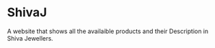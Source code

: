# ShivaJ
A website that shows all the availaible products and their Description in Shiva Jewellers.
